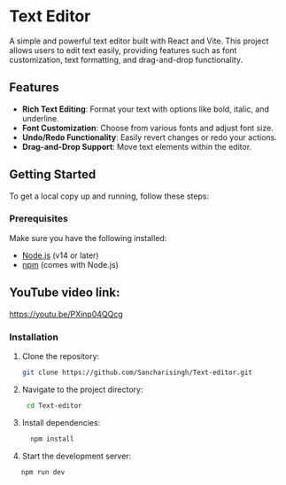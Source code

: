 # Text Editor

A simple and powerful text editor built with React and Vite. This project allows users to edit text easily, providing features such as font customization, text formatting, and drag-and-drop functionality.

## Features

- **Rich Text Editing**: Format your text with options like bold, italic, and underline.
- **Font Customization**: Choose from various fonts and adjust font size.
- **Undo/Redo Functionality**: Easily revert changes or redo your actions.
- **Drag-and-Drop Support**: Move text elements within the editor.

## Getting Started

To get a local copy up and running, follow these steps:

### Prerequisites

Make sure you have the following installed:

- [Node.js](https://nodejs.org/en/download/) (v14 or later)
- [npm](https://www.npmjs.com/get-npm) (comes with Node.js)

## YouTube video link:
https://youtu.be/PXinp04QQcg


### Installation

1. Clone the repository:

   ```bash
   git clone https://github.com/Sancharisingh/Text-editor.git
2. Navigate to the project directory:

   ```bash
    cd Text-editor
3. Install dependencies:
   ```bash
     npm install

4. Start the development server:

```bash
   npm run dev




